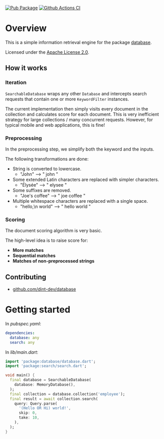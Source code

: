 [![Pub Package](https://img.shields.io/pub/v/search.svg)](https://pub.dartlang.org/packages/search)
[![Github Actions CI](https://github.com/dint-dev/database/workflows/Dart%20CI/badge.svg)](https://github.com/dint-dev/database/actions?query=workflow%3A%22Dart+CI%22)

# Overview
This is a simple information retrieval engine for the package
[database](https://pub.dev/packages/search).

Licensed under the [Apache License 2.0](LICENSE).

## How it works
### Iteration
`SearchableDatabase` wraps any other `Database` and intercepts search requests that contain
one or more `KeywordFilter` instances.

The current implementation then simply visits every document in the collection and calculates score
for each document. This is very inefficient strategy for large collections / many concurrent
requests. However, for typical mobile and web applications, this is fine!

### Preprocessing
In the preprocessing step, we simplify both the keyword and the inputs.

The following transformations are done:
  * String is converted to lowercase.
    * "John" --> " john "
  * Some extended Latin characters are replaced with simpler characters.
    * "Élysée" --> " elysee "
  * Some suffixes are removed.
    * "Joe's coffee" --> " joe coffee "
  * Multiple whitespace characters are replaced with a single space.
    * "hello,\n  world" --> " hello world "

### Scoring
The document scoring algorithm is very basic.

The high-level idea is to raise score for:
  * __More matches__
  * __Sequential matches__
  * __Matches of non-preprocessed strings__

## Contributing
  * [github.com/dint-dev/database](https://github.com/dint-dev/database)

# Getting started
In _pubspec.yaml_:
```yaml
dependencies:
  database: any
  search: any
```

In _lib/main.dart_:
```dart
import 'package:database/database.dart';
import 'package:search/search.dart';

void main() {
  final database = SearchableDatabase(
    database: MemoryDatabase(),
  );
  final collection = database.collection('employee');
  final result = await collection.search(
    query: Query.parse(
      '(Hello OR Hi) world!',
      skip: 0,
      take: 10,
    ),
  );
}
```